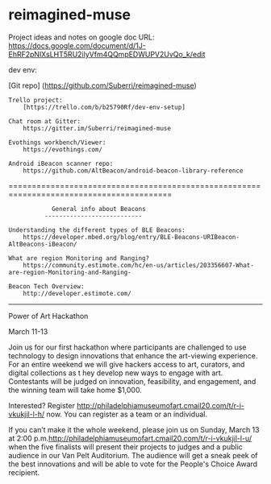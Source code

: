# reimagined-muse

Project ideas and notes on google doc URL:
https://docs.google.com/document/d/1J-EhRF2pNlXsLHT5RU2ilyVfm4QQmpEDWUPV2UvQo_k/edit

dev env:
        
[Git repo] (https://github.com/Suberri/reimagined-muse)
   
    Trello project:                          
        [https://trello.com/b/b25790Rf/dev-env-setup]
   
    Chat room at Gitter:                      
        https://gitter.im/Suberri/reimagined-muse
   
    Evothings workbench/Viewer:               
        https://evothings.com/
   
    Android iBeacon scanner repo:             
        https://github.com/AltBeacon/android-beacon-library-reference

        
 =========================================================================================

                General info about Beacons
              ---------------------------
              
    Understanding the different types of BLE Beacons:   
        https://developer.mbed.org/blog/entry/BLE-Beacons-URIBeacon-AltBeacons-iBeacon/
   
    What are region Monitoring and Ranging?
        https://community.estimote.com/hc/en-us/articles/203356607-What-are-region-Monitoring-and-Ranging-
         
    Beacon Tech Overview:
        http://developer.estimote.com/
         
         
------------------------------------------------------------------------------------------------------------   
   

Power of Art Hackathon

March 11-13

Join us for our first hackathon where participants are challenged to use technology 
to design innovations that enhance the art-viewing experience.  
For an entire weekend we will give hackers access to art, curators, and digital collections as t
hey develop new ways to engage with art. 
Contestants will be judged on innovation, feasibility, and engagement, and the winning team will take home $1,000.

Interested? Register <http://philadelphiamuseumofart.cmail20.com/t/r-i-vkukjil-l-h/> now. 
You can register as a team or an individual.

If you can’t make it the whole weekend, please join us on 
Sunday, March 13 at 2:00 p.m.<http://philadelphiamuseumofart.cmail20.com/t/r-i-vkukjil-l-u/> 
when the five finalists will present their projects to judges and a 
public audience in our Van Pelt Auditorium. 
The audience will get a sneak peek of the best innovations and 
will be able to vote for the People's Choice Award recipient.
